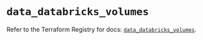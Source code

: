 # `data_databricks_volumes`

Refer to the Terraform Registry for docs: [`data_databricks_volumes`](https://registry.terraform.io/providers/databricks/databricks/1.96.0/docs/data-sources/volumes).
